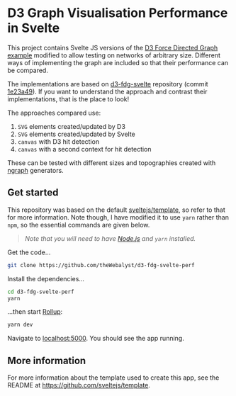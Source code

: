 # D3 Graph Visualisation Performance in Svelte

This project contains Svelte JS versions of the [D3 Force Directed Graph example](https://observablehq.com/@d3/force-directed-graph)
modified to allow testing on networks of arbitrary size. Different ways of 
implementing the graph are included so that their performance can be
compared.

The implementations are based on [d3-fdg-svelte](https://github.com/theWebalyst/d3-fdg-svelte) repository (commit [1e23a49](https://github.com/theWebalyst/d3-fdg-svelte/commit/bc982a59d9b1fa9340c4680615dddda2066bf182)). If you want
to understand the approach and contrast their implementations, that is the place to look!

The approaches compared use:
1. `SVG` elements created/updated by D3
2. `SVG` elements created/updated by Svelte
3. `canvas` with D3 hit detection
4. `canvas` with a second context for hit detection

These can be tested with different sizes and topographies created with [ngraph](https://github.com/anvaka/ngraph) generators.

## Get started
This repository was based on the default [sveltejs/template](https://github.com/sveltejs/template), so refer to that for more information. 
Note though, I have modified it to use `yarn` rather than `npm`, so the 
essential commands are given below.

> *Note that you will need to have [Node.js](https://nodejs.org) and `yarn` installed.*

Get the code...
```bash
git clone https://github.com/theWebalyst/d3-fdg-svelte-perf
```

Install the dependencies...

```bash
cd d3-fdg-svelte-perf
yarn
```

...then start [Rollup](https://rollupjs.org):

```bash
yarn dev
```

Navigate to [localhost:5000](http://localhost:5000). You should see the app running.

## More information 
For more information about the template used to create this app, see the README at https://github.com/sveltejs/template.
